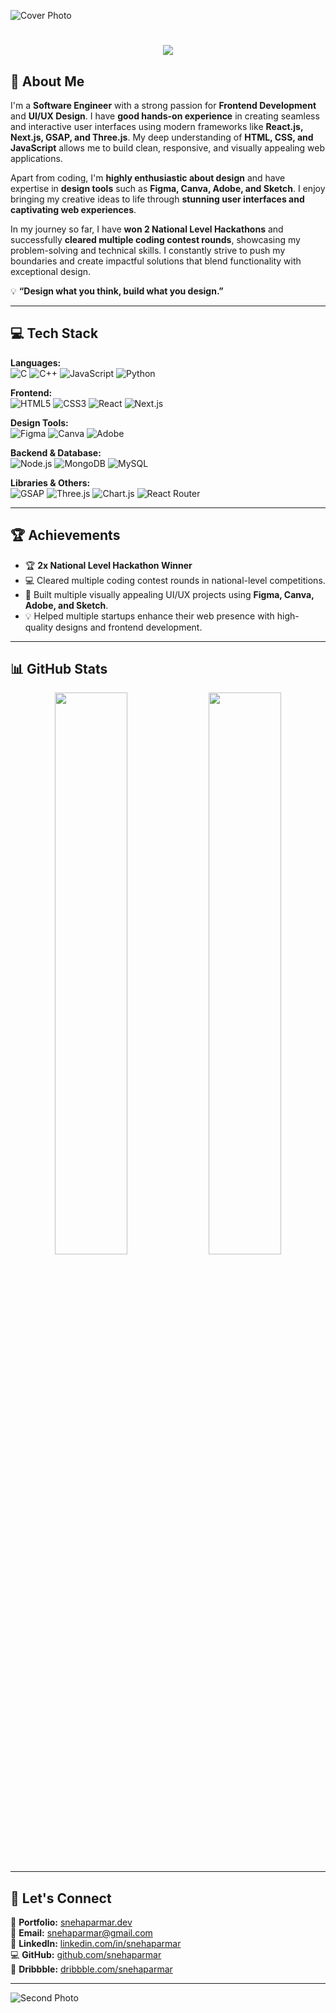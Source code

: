 ![Cover Photo](https://source.unsplash.com/1600x500/?design,technology)

<h1 align="center">
  <img src="https://readme-typing-svg.demolab.com?font=Fira+Code&size=30&pause=1000&color=F75C7E&width=500&lines=Hello%2C+I'm+Sneha+Parmar!;A+Passionate+Frontend+Developer;UI%2FUX+Designer+%7C+Problem+Solver"/>
</h1>

## 🚀 About Me

I'm a **Software Engineer** with a strong passion for **Frontend Development** and **UI/UX Design**. I have **good hands-on experience** in creating seamless and interactive user interfaces using modern frameworks like **React.js, Next.js, GSAP, and Three.js**. My deep understanding of **HTML, CSS, and JavaScript** allows me to build clean, responsive, and visually appealing web applications.

Apart from coding, I'm **highly enthusiastic about design** and have expertise in **design tools** such as **Figma, Canva, Adobe, and Sketch**. I enjoy bringing my creative ideas to life through **stunning user interfaces and captivating web experiences**.

In my journey so far, I have **won 2 National Level Hackathons** and successfully **cleared multiple coding contest rounds**, showcasing my problem-solving and technical skills. I constantly strive to push my boundaries and create impactful solutions that blend functionality with exceptional design.

💡 **“Design what you think, build what you design.”**

---

## 💻 Tech Stack

**Languages:**  
![C](https://img.shields.io/badge/-C-05122A?style=flat&logo=C&logoColor=white) ![C++](https://img.shields.io/badge/-C++-05122A?style=flat&logo=C%2B%2B&logoColor=white) ![JavaScript](https://img.shields.io/badge/-JavaScript-05122A?style=flat&logo=javascript&logoColor=F7DF1E) ![Python](https://img.shields.io/badge/-Python-05122A?style=flat&logo=python)

**Frontend:**  
![HTML5](https://img.shields.io/badge/-HTML5-05122A?style=flat&logo=html5) ![CSS3](https://img.shields.io/badge/-CSS3-05122A?style=flat&logo=css3&logoColor=1572B6) ![React](https://img.shields.io/badge/-React-05122A?style=flat&logo=react) ![Next.js](https://img.shields.io/badge/-Next.js-05122A?style=flat&logo=next.js)

**Design Tools:**  
![Figma](https://img.shields.io/badge/-Figma-05122A?style=flat&logo=figma) ![Canva](https://img.shields.io/badge/-Canva-05122A?style=flat&logo=canva) ![Adobe](https://img.shields.io/badge/-Adobe-05122A?style=flat&logo=adobe)

**Backend & Database:**  
![Node.js](https://img.shields.io/badge/-Node.js-05122A?style=flat&logo=node.js) ![MongoDB](https://img.shields.io/badge/-MongoDB-05122A?style=flat&logo=mongodb) ![MySQL](https://img.shields.io/badge/-MySQL-05122A?style=flat&logo=mysql)

**Libraries & Others:**  
![GSAP](https://img.shields.io/badge/-GSAP-05122A?style=flat&logo=greensock) ![Three.js](https://img.shields.io/badge/-Three.js-05122A?style=flat&logo=three.js) ![Chart.js](https://img.shields.io/badge/-Chart.js-05122A?style=flat&logo=chart.js) ![React Router](https://img.shields.io/badge/-React%20Router-05122A?style=flat&logo=reactrouter)

---

## 🏆 Achievements
- 🏆 **2x National Level Hackathon Winner**
- 💻 Cleared multiple coding contest rounds in national-level competitions.
- 🎨 Built multiple visually appealing UI/UX projects using **Figma, Canva, Adobe, and Sketch**.
- 💡 Helped multiple startups enhance their web presence with high-quality designs and frontend development.

---

## 📊 GitHub Stats
<p align="center">
  <img width="48%" src="https://github-readme-stats.vercel.app/api?username=snehaparmar&show_icons=true&theme=radical" />
  <img width="48%" src="https://github-readme-streak-stats.herokuapp.com/?user=snehaparmar&theme=radical" />
</p>

---

## 🤝 Let's Connect
💼 **Portfolio:** [snehaparmar.dev](https://snehaparmar.dev)  
💌 **Email:** [snehaparmar@gmail.com](mailto:snehaparmar@gmail.com)  
💬 **LinkedIn:** [linkedin.com/in/snehaparmar](https://linkedin.com/in/snehaparmar)  
💻 **GitHub:** [github.com/snehaparmar](https://github.com/snehaparmar)  
🎨 **Dribbble:** [dribbble.com/snehaparmar](https://dribbble.com/snehaparmar)

---

![Second Photo](https://source.unsplash.com/1200x400/?webdesign,creative)
